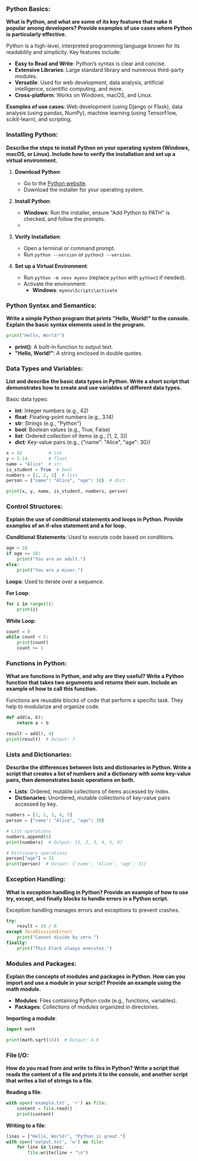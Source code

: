 ### Python Basics:

**What is Python, and what are some of its key features that make it popular among developers? Provide examples of use cases where Python is particularly effective.**

Python is a high-level, interpreted programming language known for its readability and simplicity. Key features include:

- **Easy to Read and Write**: Python’s syntax is clear and concise.
- **Extensive Libraries**: Large standard library and numerous third-party modules.
- **Versatile**: Used for web development, data analysis, artificial intelligence, scientific computing, and more.
- **Cross-platform**: Works on Windows, macOS, and Linux.

**Examples of use cases**: Web development (using Django or Flask), data analysis (using pandas, NumPy), machine learning (using TensorFlow, scikit-learn), and scripting.

### Installing Python:

**Describe the steps to install Python on your operating system (Windows, macOS, or Linux). Include how to verify the installation and set up a virtual environment.**

1. **Download Python**:
   - Go to the [Python website](https://www.python.org/downloads/).
   - Download the installer for your operating system.

2. **Install Python**:
   - **Windows**: Run the installer, ensure "Add Python to PATH" is checked, and follow the prompts.
   -
3. **Verify Installation**:
   - Open a terminal or command prompt.
   - Run `python --version` or `python3 --version`.

4. **Set up a Virtual Environment**:
   - Run `python -m venv myenv` (replace `python` with `python3` if needed).
   - Activate the environment:
     - **Windows**: `myenv\Scripts\activate`
     

### Python Syntax and Semantics:

**Write a simple Python program that prints "Hello, World!" to the console. Explain the basic syntax elements used in the program.**

```python
print("Hello, World!")
```

- **print()**: A built-in function to output text.
- **"Hello, World!"**: A string enclosed in double quotes.

### Data Types and Variables:

**List and describe the basic data types in Python. Write a short script that demonstrates how to create and use variables of different data types.**

Basic data types:
- **int**: Integer numbers (e.g., 42)
- **float**: Floating-point numbers (e.g., 3.14)
- **str**: Strings (e.g., "Python")
- **bool**: Boolean values (e.g., True, False)
- **list**: Ordered collection of items (e.g., [1, 2, 3])
- **dict**: Key-value pairs (e.g., {"name": "Alice", "age": 30})

```python
x = 42          # int
y = 3.14        # float
name = "Alice"  # str
is_student = True  # bool
numbers = [1, 2, 3]  # list
person = {"name": "Alice", "age": 30}  # dict

print(x, y, name, is_student, numbers, person)
```

### Control Structures:

**Explain the use of conditional statements and loops in Python. Provide examples of an if-else statement and a for loop.**

**Conditional Statements**:
Used to execute code based on conditions.

```python
age = 18
if age >= 18:
    print("You are an adult.")
else:
    print("You are a minor.")
```

**Loops**:
Used to iterate over a sequence.

**For Loop**:
```python
for i in range(5):
    print(i)
```

**While Loop**:
```python
count = 0
while count < 5:
    print(count)
    count += 1
```

### Functions in Python:

**What are functions in Python, and why are they useful? Write a Python function that takes two arguments and returns their sum. Include an example of how to call this function.**

Functions are reusable blocks of code that perform a specific task. They help to modularize and organize code.

```python
def add(a, b):
    return a + b

result = add(3, 4)
print(result)  # Output: 7
```

### Lists and Dictionaries:

**Describe the differences between lists and dictionaries in Python. Write a script that creates a list of numbers and a dictionary with some key-value pairs, then demonstrates basic operations on both.**

- **Lists**: Ordered, mutable collections of items accessed by index.
- **Dictionaries**: Unordered, mutable collections of key-value pairs accessed by key.

```python
numbers = [1, 2, 3, 4, 5]
person = {"name": "Alice", "age": 30}

# List operations
numbers.append(6)
print(numbers)  # Output: [1, 2, 3, 4, 5, 6]

# Dictionary operations
person["age"] = 31
print(person)  # Output: {'name': 'Alice', 'age': 31}
```

### Exception Handling:

**What is exception handling in Python? Provide an example of how to use try, except, and finally blocks to handle errors in a Python script.**

Exception handling manages errors and exceptions to prevent crashes.

```python
try:
    result = 10 / 0
except ZeroDivisionError:
    print("Cannot divide by zero.")
finally:
    print("This block always executes.")
```

### Modules and Packages:

**Explain the concepts of modules and packages in Python. How can you import and use a module in your script? Provide an example using the math module.**

- **Modules**: Files containing Python code (e.g., functions, variables).
- **Packages**: Collections of modules organized in directories.

**Importing a module**:
```python
import math

print(math.sqrt(16))  # Output: 4.0
```

### File I/O:

**How do you read from and write to files in Python? Write a script that reads the content of a file and prints it to the console, and another script that writes a list of strings to a file.**

**Reading a file**:
```python
with open('example.txt', 'r') as file:
    content = file.read()
    print(content)
```

**Writing to a file**:
```python
lines = ["Hello, World!", "Python is great."]
with open('output.txt', 'w') as file:
    for line in lines:
        file.write(line + "\n")
```